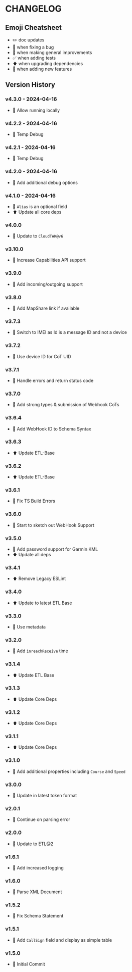 # CHANGELOG

## Emoji Cheatsheet
- :pencil2: doc updates
- :bug: when fixing a bug
- :rocket: when making general improvements
- :white_check_mark: when adding tests
- :arrow_up: when upgrading dependencies
- :tada: when adding new features

## Version History

### v4.3.0 - 2024-04-16

- :tada: Allow running locally

### v4.2.2 - 2024-04-16

- :bug: Temp Debug

### v4.2.1 - 2024-04-16

- :bug: Temp Debug

### v4.2.0 - 2024-04-16

- :rocket: Add additional debug options

### v4.1.0 - 2024-04-16

- :bug: `Alias` is an optional field
- :arrow_up: Update all core deps

### v4.0.0

- :tada: Update to `CloudTAK@v6`

### v3.10.0

- :tada: Increase Capabilities API support

### v3.9.0

- :rocket: Add incoming/outgoing support

### v3.8.0

- :rocket: Add MapShare link if available

### v3.7.3

- :rocket: Switch to IMEI as Id is a message ID and not a device

### v3.7.2

- :rocket: Use device ID for CoT UID

### v3.7.1

- :rocket: Handle errors and return status code

### v3.7.0

- :rocket: Add strong types & submission of Webhook CoTs

### v3.6.4

- :bug: Add WebHook ID to Schema Syntax

### v3.6.3

- :arrow_up: Update ETL-Base

### v3.6.2

- :arrow_up: Update ETL-Base

### v3.6.1

- :bug: Fix TS Build Errors

### v3.6.0

- :tada: Start to sketch out WebHook Support

### v3.5.0

- :rocket: Add password support for Garmin KML
- :arrow_up: Update all deps

### v3.4.1

- :arrow_up: Remove Legacy ESLint

### v3.4.0

- :arrow_up: Update to latest ETL Base

### v3.3.0

- :rocket: Use metadata

### v3.2.0

- :rocket: Add `inreachReceive` time

### v3.1.4

- :arrow_up: Update ETL Base

### v3.1.3

- :arrow_up: Update Core Deps

### v3.1.2

- :arrow_up: Update Core Deps

### v3.1.1

- :arrow_up: Update Core Deps

### v3.1.0

- :rocket: Add additional properties including `Course` and `Speed`

### v3.0.0

- :rocket: Update in latest token format

### v2.0.1

- :bug: Continue on parsing error

### v2.0.0

- :rocket: Update to ETL@2

### v1.6.1

- :rocket: Add increased logging

### v1.6.0

- :tada: Parse XML Document

### v1.5.2

- :bug: Fix Schema Statement

### v1.5.1

- :rocket: Add `CallSign` field and display as simple table

### v1.5.0

- :tada: Initial Commit
